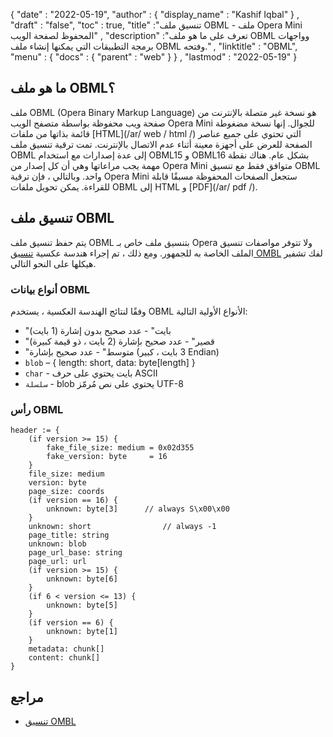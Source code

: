 {
  "date" : "2022-05-19",
  "author" : {
    "display_name" : "Kashif Iqbal"
} ,
  "draft" : "false",
  "toc" : true,
  "title" :"تنسيق ملف OBML - ملف Opera Mini المحفوظ لصفحة الويب" ,
  "description" :"تعرف على ما هو ملف OBML وواجهات برمجة التطبيقات التي يمكنها إنشاء ملف OBML وفتحه." ,
  "linktitle" : "OBML",
  "menu" : {
    "docs" : {
      "parent" : "web"
}
} ,
  "lastmod" : "2022-05-19"
}

## ما هو ملف OBML؟

ملف OBML (Opera Binary Markup Language) هو نسخة غير متصلة بالإنترنت من صفحة ويب محفوظة بواسطة متصفح الويب Opera Mini للجوال. إنها نسخة مضغوطة قائمة بذاتها من ملفات [HTML](/ar/ web / html /) التي تحتوي على جميع عناصر الصفحة للعرض على أجهزة معينة أثناء عدم الاتصال بالإنترنت. تمت ترقية تنسيق ملف OBML إلى عدة إصدارات مع استخدام OBML15 و OBML16 بشكل عام. هناك نقطة مهمة يجب مراعاتها وهي أن كل إصدار من Opera Mini متوافق فقط مع تنسيق OBML واحد. وبالتالي ، فإن ترقية Opera Mini ستجعل الصفحات المحفوظة مسبقًا قابلة للقراءة. يمكن تحويل ملفات OBML إلى HTML و [PDF](/ar/ pdf /).

## تنسيق ملف OBML

يتم حفظ تنسيق ملف OBML بتنسيق ملف خاص بـ Opera ولا تتوفر مواصفات تنسيق الملف الخاصة به للجمهور. ومع ذلك ، تم إجراء هندسة عكسية [تنسيق OMBL](https://github.com/grawity/obml-parser/blob/master/obml.md) لفك تشفير هيكلها على النحو التالي.

### أنواع بيانات OBML

وفقًا لنتائج الهندسة العكسية ، يستخدم OBML الأنواع الأولية التالية:

* "بايت" - عدد صحيح بدون إشارة (1 بايت)
* "قصير" - عدد صحيح بإشارة (2 بايت ، ذو قيمة كبيرة)
* "متوسط" - عدد صحيح بإشارة (3 بايت ، كبير Endian)
 * `blob` – { length: short, data: byte[length] }
* `char` - بايت يحتوي على حرف ASCII
* `سلسلة` - blob يحتوي على نص مُرمّز UTF-8

### رأس OBML

```
header := {
	(if version >= 15) {
		fake_file_size: medium = 0x02d355
		fake_version: byte     = 16
	}
	file_size: medium
	version: byte
	page_size: coords
	(if version == 16) {
		unknown: byte[3]      // always S\x00\x00
	}
	unknown: short                // always -1
	page_title: string
	unknown: blob
	page_url_base: string
	page_url: url
	(if version >= 15) {
		unknown: byte[6]
	}
	(if 6 < version <= 13) {
		unknown: byte[5]
	}
	(if version == 6) {
		unknown: byte[1]
	}
	metadata: chunk[]
	content: chunk[]
}
```
## مراجع

* [تنسيق OMBL](https://github.com/grawity/obml-parser/blob/master/obml.md)

